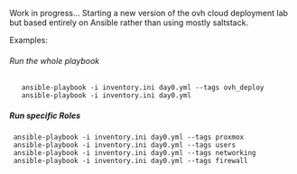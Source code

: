 Work in progress...
Starting a new version of the ovh cloud deployment lab but based entirely on Ansible rather than using mostly saltstack.

Examples:

###### Run the whole playbook

```
   ansible-playbook -i inventory.ini day0.yml --tags ovh_deploy
   ansible-playbook -i inventory.ini day0.yml 
```

##### Run specific Roles

```
 ansible-playbook -i inventory.ini day0.yml --tags proxmox
 ansible-playbook -i inventory.ini day0.yml --tags users
 ansible-playbook -i inventory.ini day0.yml --tags networking
 ansible-playbook -i inventory.ini day0.yml --tags firewall
 ```
